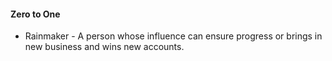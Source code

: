 
#### Zero to One

* Rainmaker - A person whose influence can ensure progress or brings in new business and wins new accounts.

